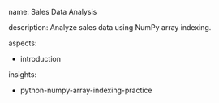 name: Sales Data Analysis

description: Analyze sales data using NumPy array indexing.

aspects:
  - introduction

insights:
  - python-numpy-array-indexing-practice

